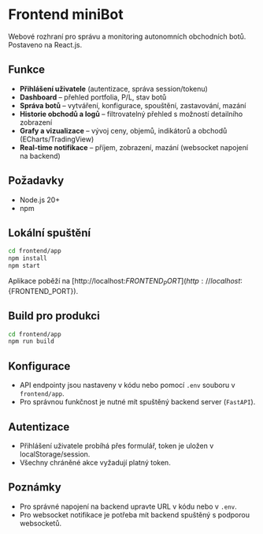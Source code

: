 # Frontend miniBot

Webové rozhraní pro správu a monitoring autonomních obchodních botů. Postaveno na React.js.

## Funkce

- **Přihlášení uživatele** (autentizace, správa session/tokenu)
- **Dashboard** – přehled portfolia, P/L, stav botů
- **Správa botů** – vytváření, konfigurace, spouštění, zastavování, mazání
- **Historie obchodů a logů** – filtrovatelný přehled s možností detailního zobrazení
- **Grafy a vizualizace** – vývoj ceny, objemů, indikátorů a obchodů (ECharts/TradingView)
- **Real-time notifikace** – příjem, zobrazení, mazání (websocket napojení na backend)

## Požadavky

- Node.js 20+
- npm

## Lokální spuštění

```bash
cd frontend/app
npm install
npm start
```

Aplikace poběží na [http://localhost:${FRONTEND_PORT}](http://localhost:${FRONTEND_PORT}).

## Build pro produkci

```bash
cd frontend/app
npm run build
```

## Konfigurace

- API endpointy jsou nastaveny v kódu nebo pomocí `.env` souboru v `frontend/app`.
- Pro správnou funkčnost je nutné mít spuštěný backend server (`FastAPI`).

## Autentizace

- Přihlášení uživatele probíhá přes formulář, token je uložen v localStorage/session.
- Všechny chráněné akce vyžadují platný token.

## Poznámky

- Pro správné napojení na backend upravte URL v kódu nebo v `.env`.
- Pro websocket notifikace je potřeba mít backend spuštěný s podporou websocketů.